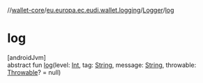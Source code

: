 //[wallet-core](../../../index.md)/[eu.europa.ec.eudi.wallet.logging](../index.md)/[Logger](index.md)/[log](log.md)

# log

[androidJvm]\
abstract fun [log](log.md)(level: [Int](https://kotlinlang.org/api/latest/jvm/stdlib/kotlin/-int/index.html),
tag: [String](https://kotlinlang.org/api/latest/jvm/stdlib/kotlin/-string/index.html),
message: [String](https://kotlinlang.org/api/latest/jvm/stdlib/kotlin/-string/index.html),
throwable: [Throwable](https://kotlinlang.org/api/latest/jvm/stdlib/kotlin/-throwable/index.html)? = null)
